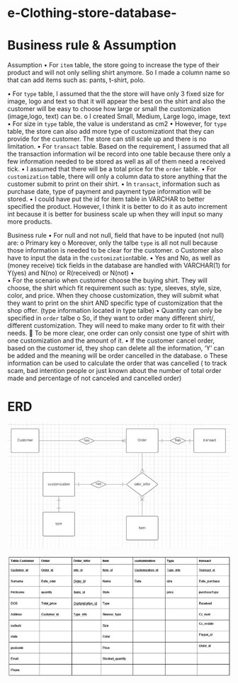 # e-Clothing-store-database-

# Business rule & Assumption
Assumption
•	For `item` table, the store going to increase the type of their product and will not only selling shirt anymore. So I made a column name so that can add items such as: pants, t-shirt, polo.

•	For `type` table, I assumed that the the store  will have only 3 fixed size for image, logo and text so that it will appear the best on the shirt and also the customer  will be easy to choose how large or small the customization (image,logo, text) can be. 
o	I created Small, Medium, Large logo, image, text
•	For size in `type` table, the value is understand as cm2 
•	However, for `type` table, the store can also add more type of customizationt that they can provide for the customer. The store can still scale up and there is no limitation.
•	For `transact` table. Based on the requirement, I assumed that all the transaction information wil be record into one table because there only a few information needed to be stored as well as all of them need a received tick. 
•	I assumed that there will be a total price for the `order` table.
•	For `customization` table, there will only a column data to store anything that the customer submit to print on their shirt. 
•	In `transact`, information such as purchase date, type of payment and payment type information will be stored.
•	I could have put the id for item table in VARCHAR to better specified the product. However, I think it is better to do it as auto increment int because it is better for business scale up when they will input so many more products.

Business rule 
•	For null and not null, field that have to be inputed (not null) are:
o	Primary key
o	 Moreover, only the talbe `type`  is all not null because those information is needed to be clear for the customer. 
o	Customer also have to input the data in the `customization`table. 
•	Yes and No, as well as (money receive) tick fields in the database are handled with VARCHAR(1) for Y(yes) and N(no) or R(received) or N(not) 
•	
•	For the scenario when customer choose the buying shirt. They will choose, the shirt which fit requirement such as: type, sleeves, style, size, color, and price. When they choose customization, they will submit what they want to print on the shirt AND specific type of customization that the shop offer. (type information located in type talbe) 
•	Quantity can only be specified in `order` talbe 
o	So, if they want to order many different shirt/, different customization. They will need to make many order to fit with their needs.
	To be more clear, one order can only consist one type of shirt with one customization and the amount of it. 
•	If the customer cancel order, based on the customer id, they shop can delete all the information, ‘Y’ can be added and the meaning will be order cancelled in the database. 
o	These information can be used to calculate the order that was cancelled ( to track scam, bad intention people or just known about the number of total order made and percentage of not canceled and cancelled order)

# ERD 
![Diagram](resource/diagram.png)

![Table](resource/table.jpg)

